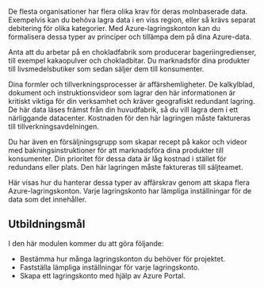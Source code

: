 De flesta organisationer har flera olika krav för deras molnbaserade data. Exempelvis kan du behöva lagra data i en viss region, eller så krävs separat debitering för olika kategorier. Med Azure-lagringskonton kan du formalisera dessa typer av principer och tillämpa dem på dina Azure-data.

Anta att du arbetar på en chokladfabrik som producerar bageriingredienser, till exempel kakaopulver och chokladbitar. Du marknadsför dina produkter till livsmedelsbutiker som sedan säljer dem till konsumenter.

Dina formler och tillverkningsprocesser är affärshemligheter. De kalkylblad, dokument och instruktionsvideor som lagrar den här informationen är kritiskt viktiga för din verksamhet och kräver geografiskt redundant lagring. De här data läses främst från din huvudfabrik, så du vill lagra dem i ett närliggande datacenter. Kostnaden för den här lagringen måste faktureras till tillverkningsavdelningen.

Du har även en försäljningsgrupp som skapar recept på kakor och videor med bakningsinstruktioner för att marknadsföra dina produkter till konsumenter. Din prioritet för dessa data är låg kostnad i stället för redundans eller plats. Den här lagringen måste faktureras till säljteamet.

Här visas hur du hanterar dessa typer av affärskrav genom att skapa flera Azure-lagringskonton. Varje lagringskonto har lämpliga inställningar för de data som det innehåller.

## <a name="learning-objectives"></a>Utbildningsmål

I den här modulen kommer du att göra följande:

 - Bestämma hur många lagringskonton du behöver för projektet.
 - Fastställa lämpliga inställningar för varje lagringskonto.
 - Skapa ett lagringskonto med hjälp av Azure Portal.
